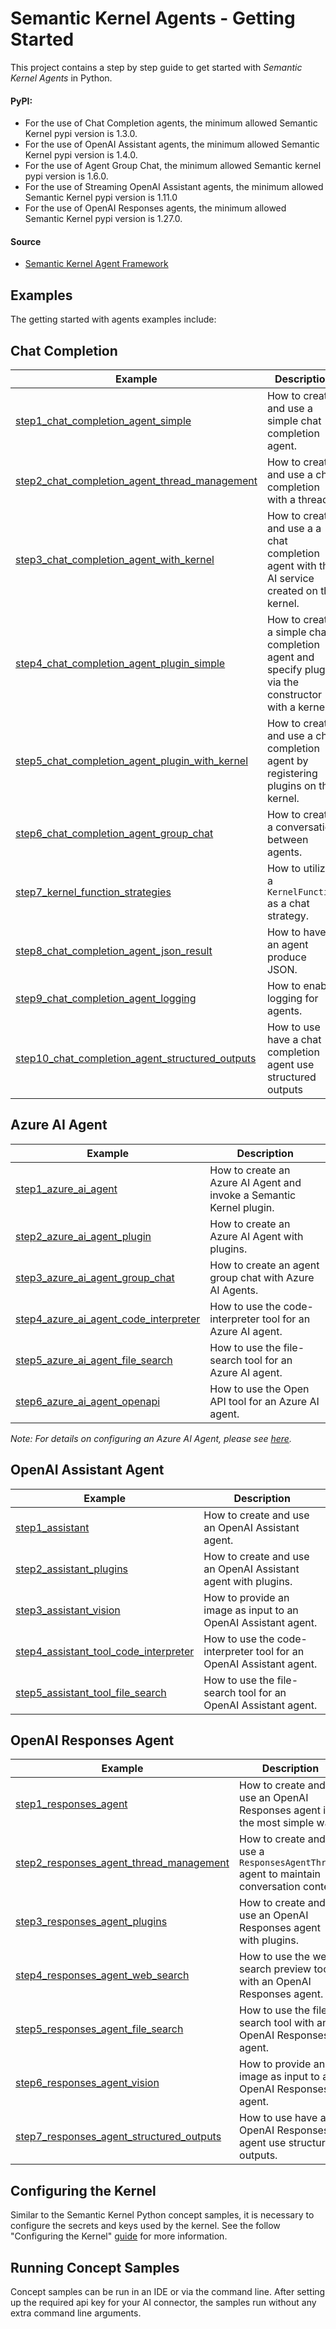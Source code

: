 # Semantic Kernel Agents - Getting Started

This project contains a step by step guide to get started with _Semantic Kernel Agents_ in Python.

#### PyPI:

- For the use of Chat Completion agents, the minimum allowed Semantic Kernel pypi version is 1.3.0.
- For the use of OpenAI Assistant agents, the minimum allowed Semantic Kernel pypi version is 1.4.0.
- For the use of Agent Group Chat, the minimum allowed Semantic kernel pypi version is 1.6.0.
- For the use of Streaming OpenAI Assistant agents, the minimum allowed Semantic Kernel pypi version is 1.11.0
- For the use of OpenAI Responses agents, the minimum allowed Semantic Kernel pypi version is 1.27.0.

#### Source

- [Semantic Kernel Agent Framework](../../semantic_kernel/agents/)

## Examples

The getting started with agents examples include:

## Chat Completion

Example|Description
---|---
[step1_chat_completion_agent_simple](../getting_started_with_agents/chat_completion/step1_chat_completion_agent_simple.py)|How to create and use a simple chat completion agent.
[step2_chat_completion_agent_thread_management](../getting_started_with_agents/chat_completion/step2_chat_completion_agent_thread_management.py)|How to create and use a chat completion with a thread.
[step3_chat_completion_agent_with_kernel](../getting_started_with_agents/chat_completion/step3_chat_completion_agent_with_kernel.py)|How to create and use a a chat completion agent with the AI service created on the kernel.
[step4_chat_completion_agent_plugin_simple](../getting_started_with_agents/chat_completion/step4_chat_completion_agent_plugin_simple.py)|How to create a simple chat completion agent and specify plugins via the constructor with a kernel.
[step5_chat_completion_agent_plugin_with_kernel](../getting_started_with_agents/chat_completion/step5_chat_completion_agent_plugin_with_kernel.py)|How to create and use a chat completion agent by registering plugins on the kernel.
[step6_chat_completion_agent_group_chat](../getting_started_with_agents/chat_completion/step6_chat_completion_agent_group_chat.py)|How to create a conversation between agents.
[step7_kernel_function_strategies](../getting_started_with_agents/chat_completion/step7_kernel_function_strategies.py)|How to utilize a `KernelFunction` as a chat strategy.
[step8_chat_completion_agent_json_result](../getting_started_with_agents/chat_completion/step8_chat_completion_agent_json_result.py)|How to have an agent produce JSON.
[step9_chat_completion_agent_logging](../getting_started_with_agents/chat_completion/step9_chat_completion_agent_logging.py)|How to enable logging for agents.
[step10_chat_completion_agent_structured_outputs](../getting_started_with_agents/chat_completion/step10_chat_completion_agent_structured_outputs.py)|How to use have a chat completion agent use structured outputs

## Azure AI Agent

Example|Description
---|---
[step1_azure_ai_agent](../getting_started_with_agents/azure_ai_agent/step1_azure_ai_agent.py)|How to create an Azure AI Agent and invoke a Semantic Kernel plugin.
[step2_azure_ai_agent_plugin](../getting_started_with_agents/azure_ai_agent/step2_azure_ai_agent_plugin.py)|How to create an Azure AI Agent with plugins.
[step3_azure_ai_agent_group_chat](../getting_started_with_agents/azure_ai_agent/step3_azure_ai_agent_group_chat.py)|How to create an agent group chat with Azure AI Agents.
[step4_azure_ai_agent_code_interpreter](../getting_started_with_agents/azure_ai_agent/step4_azure_ai_agent_code_interpreter.py)|How to use the code-interpreter tool for an Azure AI agent.
[step5_azure_ai_agent_file_search](../getting_started_with_agents/azure_ai_agent/step5_azure_ai_agent_file_search.py)|How to use the file-search tool for an Azure AI agent.
[step6_azure_ai_agent_openapi](../getting_started_with_agents/azure_ai_agent/step6_azure_ai_agent_openapi.py)|How to use the Open API tool for an Azure AI  agent.

_Note: For details on configuring an Azure AI Agent, please see [here](../getting_started_with_agents/azure_ai_agent/README.md)._

## OpenAI Assistant Agent

Example|Description
---|---
[step1_assistant](../getting_started_with_agents/openai_assistant/step1_assistant.py)|How to create and use an OpenAI Assistant agent.
[step2_assistant_plugins](../getting_started_with_agents/openai_assistant/step2_assistant_plugins.py)| How to create and use an OpenAI Assistant agent with plugins.
[step3_assistant_vision](../getting_started_with_agents/openai_assistant/step3_assistant_vision.py)|How to provide an image as input to an OpenAI Assistant agent.
[step4_assistant_tool_code_interpreter](../getting_started_with_agents/openai_assistant/step4_assistant_tool_code_interpreter.py)|How to use the code-interpreter tool for an OpenAI Assistant agent.
[step5_assistant_tool_file_search](../getting_started_with_agents/openai_assistant/step5_assistant_tool_file_search.py)|How to use the file-search tool for an OpenAI Assistant agent.

## OpenAI Responses Agent

Example|Description
---|---
[step1_responses_agent](../getting_started_with_agents/openai_responses/step1_responses_agent.py)|How to create and use an OpenAI Responses agent in the most simple way.
[step2_responses_agent_thread_management](../getting_started_with_agents/openai_responses/step2_responses_agent_thread_management.py)| How to create and use a `ResponsesAgentThread` agent to maintain conversation context.
[step3_responses_agent_plugins](../getting_started_with_agents/openai_responses/step3_responses_agent_plugins.py)|How to create and use an OpenAI Responses agent with plugins.
[step4_responses_agent_web_search](../getting_started_with_agents/openai_responses/step4_responses_agent_web_search.py)|How to use the web search preview tool with an OpenAI Responses agent.
[step5_responses_agent_file_search](../getting_started_with_agents/openai_responses/step5_responses_agent_file_search.py)|How to use the file-search tool with an OpenAI Responses agent.
[step6_responses_agent_vision](../getting_started_with_agents/openai_responses/step6_responses_agent_vision.py)|How to provide an image as input to an OpenAI Responses agent.
[step7_responses_agent_structured_outputs](../getting_started_with_agents/openai_responses/step7_responses_agent_structured_outputs.py)|How to use have an OpenAI Responses agent use structured outputs.

## Configuring the Kernel

Similar to the Semantic Kernel Python concept samples, it is necessary to configure the secrets
and keys used by the kernel. See the follow "Configuring the Kernel" [guide](../concepts/README.md#configuring-the-kernel) for
more information.

## Running Concept Samples

Concept samples can be run in an IDE or via the command line. After setting up the required api key
for your AI connector, the samples run without any extra command line arguments.
